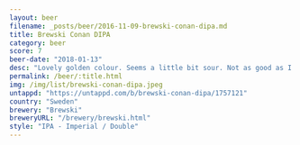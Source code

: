 ```yaml
---
layout: beer
filename: _posts/beer/2016-11-09-brewski-conan-dipa.md
title: Brewski Conan DIPA
category: beer
score: 7
beer-date: "2018-01-13"
desc: "Lovely golden colour. Seems a little bit sour. Not as good as I expected for the price"
permalink: /beer/:title.html
img: /img/list/brewski-conan-dipa.jpeg
untappd: "https://untappd.com/b/brewski-conan-dipa/1757121"
country: "Sweden"
brewery: "Brewski"
breweryURL: "/brewery/brewski.html"
style: "IPA - Imperial / Double"
---
```

